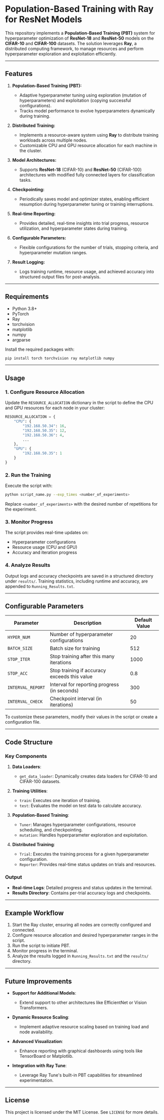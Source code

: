 # Population-Based Training with Ray for ResNet Models

This repository implements a **Population-Based Training (PBT)** system for hyperparameter optimization of **ResNet-18** and **ResNet-50** models on the **CIFAR-10** and **CIFAR-100** datasets. The solution leverages **Ray**, a distributed computing framework, to manage resources and perform hyperparameter exploration and exploitation efficiently.

---

## Features

1. **Population-Based Training (PBT):**
   - Adaptive hyperparameter tuning using exploration (mutation of hyperparameters) and exploitation (copying successful configurations).
   - Tracks model performance to evolve hyperparameters dynamically during training.

2. **Distributed Training:**
   - Implements a resource-aware system using **Ray** to distribute training workloads across multiple nodes.
   - Customizable CPU and GPU resource allocation for each machine in the cluster.

3. **Model Architectures:**
   - Supports **ResNet-18** (CIFAR-10) and **ResNet-50** (CIFAR-100) architectures with modified fully connected layers for classification tasks.

4. **Checkpointing:**
   - Periodically saves model and optimizer states, enabling efficient resumption during hyperparameter tuning or training interruptions.

5. **Real-time Reporting:**
   - Provides detailed, real-time insights into trial progress, resource utilization, and hyperparameter states during training.

6. **Configurable Parameters:**
   - Flexible configurations for the number of trials, stopping criteria, and hyperparameter mutation ranges.

7. **Result Logging:**
   - Logs training runtime, resource usage, and achieved accuracy into structured output files for post-analysis.

---

## Requirements

- Python 3.8+
- PyTorch
- Ray
- torchvision
- matplotlib
- numpy
- argparse

Install the required packages with:
```bash
pip install torch torchvision ray matplotlib numpy
```

---

## Usage

### 1. Configure Resource Allocation
Update the `RESOURCE_ALLOCATION` dictionary in the script to define the CPU and GPU resources for each node in your cluster:
```python
RESOURCE_ALLOCATION = {
    "CPU": {
        "192.168.50.34": 16,
        "192.168.50.35": 12,
        "192.168.50.36": 4,
        ...
    },
    "GPU": {
        "192.168.50.35": 1
    }
}
```

### 2. Run the Training
Execute the script with:
```bash
python script_name.py --exp_times <number_of_experiments>
```
Replace `<number_of_experiments>` with the desired number of repetitions for the experiment.

### 3. Monitor Progress
The script provides real-time updates on:
- Hyperparameter configurations
- Resource usage (CPU and GPU)
- Accuracy and iteration progress

### 4. Analyze Results
Output logs and accuracy checkpoints are saved in a structured directory under `results/`. Training statistics, including runtime and accuracy, are appended to `Running_Results.txt`.

---

## Configurable Parameters

| Parameter               | Description                                    | Default Value |
|-------------------------|------------------------------------------------|---------------|
| `HYPER_NUM`             | Number of hyperparameter configurations        | 20            |
| `BATCH_SIZE`            | Batch size for training                        | 512           |
| `STOP_ITER`             | Stop training after this many iterations       | 1000          |
| `STOP_ACC`              | Stop training if accuracy exceeds this value   | 0.8           |
| `INTERVAL_REPORT`       | Interval for reporting progress (in seconds)   | 300           |
| `INTERVAL_CHECK`        | Checkpoint interval (in iterations)            | 50            |

To customize these parameters, modify their values in the script or create a configuration file.

---

## Code Structure

### Key Components
1. **Data Loaders**:
   - `get_data_loader`: Dynamically creates data loaders for CIFAR-10 and CIFAR-100 datasets.

2. **Training Utilities**:
   - `train`: Executes one iteration of training.
   - `test`: Evaluates the model on test data to calculate accuracy.

3. **Population-Based Training**:
   - `Tuner`: Manages hyperparameter configurations, resource scheduling, and checkpointing.
   - `mutation`: Handles hyperparameter exploration and exploitation.

4. **Distributed Training**:
   - `Trial`: Executes the training process for a given hyperparameter configuration.
   - `Reporter`: Provides real-time status updates on trials and resources.

### Output
- **Real-time Logs**: Detailed progress and status updates in the terminal.
- **Results Directory**: Contains per-trial accuracy logs and checkpoints.

---

## Example Workflow

1. Start the Ray cluster, ensuring all nodes are correctly configured and connected.
2. Configure resource allocation and desired hyperparameter ranges in the script.
3. Run the script to initiate PBT.
4. Monitor progress in the terminal.
5. Analyze the results logged in `Running_Results.txt` and the `results/` directory.

---

## Future Improvements

- **Support for Additional Models**:
  - Extend support to other architectures like EfficientNet or Vision Transformers.
  
- **Dynamic Resource Scaling**:
  - Implement adaptive resource scaling based on training load and node availability.

- **Advanced Visualization**:
  - Enhance reporting with graphical dashboards using tools like TensorBoard or Matplotlib.

- **Integration with Ray Tune**:
  - Leverage Ray Tune's built-in PBT capabilities for streamlined experimentation.

---

## License

This project is licensed under the MIT License. See `LICENSE` for more details.
